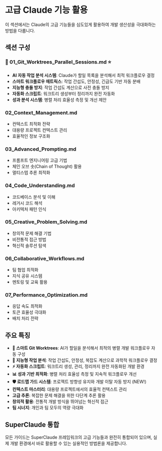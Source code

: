 # 고급 Claude 기능 활용

이 섹션에서는 Claude의 고급 기능들을 심도있게 활용하여 개발 생산성을 극대화하는 방법을 다룹니다.

## 섹션 구성

### 🔄 01_Git_Worktrees_Parallel_Sessions.md ⭐

- **AI 자동 작업 분석 시스템**: Claude가 할일 목록을 분석해서 최적 워크플로우 결정
- **스마트 워크플로우 매트릭스**: 작업 간섭도, 안정성, 긴급도 기반 자동 분배
- **지능형 충돌 방지**: 작업 간섭도 계산으로 사전 충돌 방지
- **자동화 스크립트**: 워크트리 생성부터 정리까지 완전 자동화
- **성과 분석 시스템**: 병렬 처리 효율성 측정 및 개선 제안

### 02_Context_Management.md

- 컨텍스트 최적화 전략
- 대용량 프로젝트 컨텍스트 관리
- 효율적인 정보 구조화

### 03_Advanced_Prompting.md

- 프롬프트 엔지니어링 고급 기법
- 체인 오브 솟(Chain of Thought) 활용
- 멀티스텝 추론 최적화

### 04_Code_Understanding.md

- 코드베이스 분석 및 이해
- 레거시 코드 해석
- 아키텍처 패턴 인식

### 05_Creative_Problem_Solving.md

- 창의적 문제 해결 기법
- 비전통적 접근 방법
- 혁신적 솔루션 탐색

### 06_Collaborative_Workflows.md

- 팀 협업 최적화
- 지식 공유 시스템
- 멘토링 및 교육 활용

### 07_Performance_Optimization.md

- 응답 속도 최적화
- 토큰 효율성 극대화
- 배치 처리 전략

## 주요 특징

- **🔄 스마트 Git Worktrees**: AI가 할일을 분석해서 최적의 병렬 개발 워크플로우 자동 구성
- **🧠 지능형 작업 분석**: 작업 간섭도, 안정성, 복잡도 계산으로 과학적 워크플로우 결정
- **⚡ 자동화 스크립트**: 워크트리 생성, 관리, 정리까지 완전 자동화된 개발 환경
- **📊 성과 기반 최적화**: 병렬 처리 효율성 측정 및 지속적 워크플로우 개선
- **🛡️ 로드맵 가드 시스템**: 프로젝트 방향성 유지와 개발 이탈 자동 방지 (NEW!)
- **컨텍스트 마스터리**: 대용량 프로젝트에서의 효율적 컨텍스트 관리
- **고급 추론**: 복잡한 문제 해결을 위한 다단계 추론 활용
- **창의적 활용**: 전통적 개발 방식을 뛰어넘는 혁신적 접근
- **팀 시너지**: 개인과 팀 모두의 역량 극대화

## SuperClaude 통합

모든 가이드는 SuperClaude 프레임워크의 고급 기능들과 완전히 통합되어 있으며, 실제 개발 환경에서 바로 활용할 수 있는 실용적인 방법론을 제공합니다.
